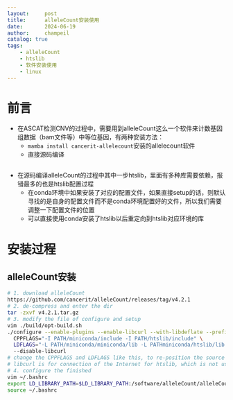 ```yaml
---
layout:     post
title:      alleleCount安装使用
date:       2024-06-19
author:     champeil
catalog: true
tags:
    - alleleCount
    - htslib
    - 软件安装使用
    - linux
---
```


# 前言
- 在ASCAT检测CNV的过程中，需要用到alleleCount这么一个软件来计数基因组数据（bam文件等）中等位基因，有两种安装方法：
  - `mamba install cancerit-allelecount`安装的allelecount软件
  - 直接源码编译
```bash

```
- 在源码编译alleleCount的过程中其中一步htslib，里面有多种库需要依赖，报错最多的也是htslib配置过程
  - 在conda环境中如果安装了对应的配置文件，如果直接setup的话，则默认寻找的是自身的配置文件而不是conda环境配置好的文件，所以我们需要调整一下配置文件的位置
  - 可以直接使用conda安装了htslib以后重定向到htslib对应环境的库

# 安装过程
## alleleCount安装
```bash
# 1. download alleleCount
https://github.com/cancerit/alleleCount/releases/tag/v4.2.1
# 2. de-compress and enter the dir
tar -zxvf v4.2.1.tar.gz
# 3. modify the file of configure and setup
vim ./build/opt-build.sh
./configure --enable-plugins --enable-libcurl --with-libdeflate --prefix=$INST_PATH \
  CPPFLAGS="-I PATH/miniconda/include -I PATH/htslib/include" \ 
  LDFLAGS="-L PATH/miniconda/miniconda/lib -L PATHminiconda/htslib/lib  -Wl,-R${INST_PATH}/lib" \ 
  --disable-libcurl
# change the CPPFLAGS and LDFLAGS like this, to re-position the source file
# libcurl is for connection of the Internet for htslib, which is not used here and cannot installed by conda? so disabled
# 4. configure the finished 
vim ~/.bashrc
export LD_LIBRARY_PATH=$LD_LIBRARY_PATH:/software/alleleCount/alleleCount-4.2.1/lib # add the export and save
source ~/.bashrc
```
